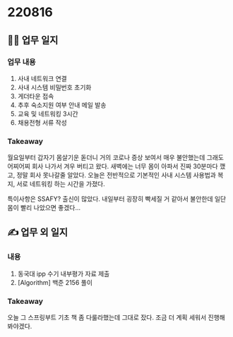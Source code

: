 # 220816 
## 👩‍💻 업무 일지
### 업무 내용
1. 사내 네트워크 연결
2. 사내 시스템 비밀번호 초기화
3. 게더타운 접속
4. 추후 숙소지원 여부 안내 메일 발송
5. 교육 및 네트워킹 3시간
6. 채용전형 서류 작성

### Takeaway
월요일부터 갑자기 몸살기운 돋더니 거의 코로나 증상 보여서 매우 불안했는데 그래도 어찌어찌 회사 나가서 겨우 버티고 왔다. 새벽에는 너무 몸이 아파서 진짜 30분마다 깼고, 정말 회사 못나갈줄 알았다.
오늘은 전반적으로 기본적인 사내 시스템 사용법과 복지, 서로 네트워킹 하는 시간을 가졌다. 

특이사항은 SSAFY? 출신이 많았다. 내일부터 굉장히 빡세질 거 같아서 불안한데 일단 몸이 빨리 나았으면 좋겠다...

## ✍ 업무 외 일지
### 내용
1. 동국대 ipp 수기 내부평가 자료 제출
2. [Algorithm] 백준 2156 풀이

### Takeaway
오늘 그 스프링부트 기초 책 좀 다룰라했는데 그대로 잤다. 조금 더 계획 세워서 진행해 봐야겠다.
<!--stackedit_data:
eyJoaXN0b3J5IjpbMzIzNTE3OTQ1LC0yMDg4NzQ2NjEyXX0=
-->